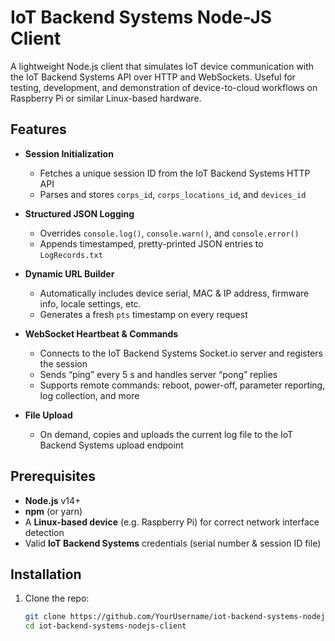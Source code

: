 # IoT Backend Systems Node-JS Client

A lightweight Node.js client that simulates IoT device communication with the IoT Backend Systems API over HTTP and WebSockets. Useful for testing, development, and demonstration of device-to-cloud workflows on Raspberry Pi or similar Linux-based hardware.

## Features

- **Session Initialization**  
  - Fetches a unique session ID from the IoT Backend Systems HTTP API  
  - Parses and stores `corps_id`, `corps_locations_id`, and `devices_id`  

- **Structured JSON Logging**  
  - Overrides `console.log()`, `console.warn()`, and `console.error()`  
  - Appends timestamped, pretty-printed JSON entries to `LogRecords.txt`  

- **Dynamic URL Builder**  
  - Automatically includes device serial, MAC & IP address, firmware info, locale settings, etc.  
  - Generates a fresh `pts` timestamp on every request  

- **WebSocket Heartbeat & Commands**  
  - Connects to the IoT Backend Systems Socket.io server and registers the session  
  - Sends “ping” every 5 s and handles server “pong” replies  
  - Supports remote commands: reboot, power-off, parameter reporting, log collection, and more  

- **File Upload**  
  - On demand, copies and uploads the current log file to the IoT Backend Systems upload endpoint  

## Prerequisites

- **Node.js** v14+  
- **npm** (or yarn)  
- A **Linux-based device** (e.g. Raspberry Pi) for correct network interface detection  
- Valid **IoT Backend Systems** credentials (serial number & session ID file)

## Installation

1. Clone the repo:  
   ```bash
   git clone https://github.com/YourUsername/iot-backend-systems-nodejs-client.git
   cd iot-backend-systems-nodejs-client
